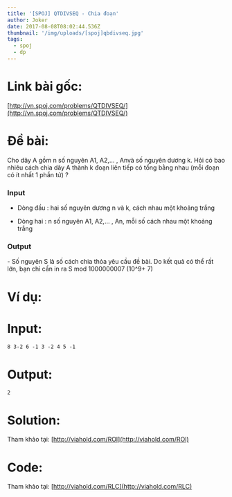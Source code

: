 ```yaml
---
title: '[SPOJ] QTDIVSEQ - Chia đoạn'
author: Joker
date: 2017-08-08T08:02:44.536Z
thumbnail: '/img/uploads/[spoj]qbdivseq.jpg'
tags:
  - spoj
  - dp
---
```

# Link bài gốc:

[http://vn.spoj.com/problems/QTDIVSEQ/](http://vn.spoj.com/problems/QTDIVSEQ/)

# Đề bài:

Cho dãy A gồm n số nguyên A1, A2,… , Anvà số nguyên dương k. Hỏi có bao nhiêu cách chia dãy A thành k đoạn liên tiếp có tổng bằng nhau \(mỗi đoạn có ít nhất 1 phần tử\) ?

### Input

- Dòng đầu : hai số nguyên dương n và k, cách nhau một khoảng trắng

- Dòng hai : n số nguyên A1, A2,… , An, mỗi số cách nhau một khoảng trắng

### Output

- Số nguyên S là số cách chia thỏa yêu cầu đề bài. Do kết quả có thể rất lớn, bạn chỉ cần in ra S mod 1000000007 \(10^9+ 7\)

# Ví dụ:


# Input:

```
8 3-2 6 -1 3 -2 4 5 -1
```

# Output:

```
2
```

# Solution:

Tham khảo tại: [http://viahold.com/ROl](http://viahold.com/ROl)

# Code:

Tham khảo tại: [http://viahold.com/RLC](http://viahold.com/RLC)

